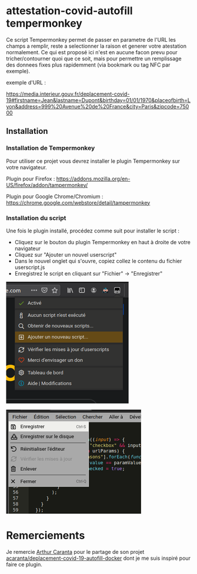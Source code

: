 # attestation-covid-autofill tempermonkey

Ce script Tempermonkey permet de passer en parametre de l'URL les champs a remplir, reste a selectionner la raison et generer votre atestation normalement. Ce qui est proposé ici n'est en aucune facon prevu pour tricher/contourner quoi que ce soit, mais pour permettre un remplissage des donnees fixes plus rapidemment (via bookmark ou tag NFC par exemple).

exemple d'URL :

https://media.interieur.gouv.fr/deplacement-covid-19#firstname=Jean&lastname=Dupont&birthday=01/01/1970&placeofbirth=Lyon&address=999%20Avenue%20de%20France&city=Paris&zipcode=75000

## Installation

### Installation de Tempermonkey

Pour utiliser ce projet vous devrez installer le plugin Tempermonkey sur votre navigateur.

Plugin pour Firefox : https://addons.mozilla.org/en-US/firefox/addon/tampermonkey/

Plugin pour Google Chrome/Chromium : https://chrome.google.com/webstore/detail/tampermonkey

### Installation du script

Une fois le plugin installé, procédez comme suit pour installer le script :

- Cliquez sur le bouton du plugin Tempermonkey en haut à droite de votre navigateur
- Cliquez sur "Ajouter un nouvel userscript"
- Dans le nouvel onglet qui s'ouvre, copiez collez le contenu du fichier userscript.js
- Enregistrez le script en cliquant sur "Fichier" -> "Enregistrer"

![](imgs/create_userscript.png)

![](imgs/save_userscript.png)

# Remerciements

Je remercie [Arthur Caranta](https://github.com/acaranta/) pour le partage de son projet [acaranta/deplacement-covid-19-autofill-docker](https://github.com/acaranta/deplacement-covid-19-autofill-docker) dont je me suis inspiré pour faire ce plugin.

